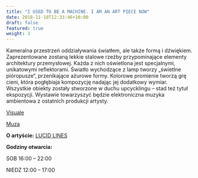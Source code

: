 ```yaml
---
title: "I USED TO BE A MACHINE. I AM AN ART PIECE NOW"
date: 2018-11-18T12:33:46+10:00
draft: false
featured: true
weight: 3
---
```


Kameralna przestrzeń oddziaływania światłem, ale także formą i dźwiękiem. Zaprezentowane zostaną lekkie stalowe rzeźby przypominające elementy architektury przemysłowej. Każda z nich oświetlona jest specjalnymi, unikatowymi reflektorami. Światło wychodzące z lamp tworzy „świetlne pióropusze“, przenikające ażurowe formy. Kolorowe promienie tworzą grę cieni, która pogłębiaja kompozycję nadając jej dodatkowy wymiar. Wszystkie obiekty zostały stworzone w duchu upcycklingu – stad też tytuł ekspozycji. Wystawie towarzyszyć będzie elektroniczna muzyka ambientowa z ostatnich produkcji artysty.

[Visuale](https://www.behance.net/lucidlines)

[Muza](https://www.youtube.com/@lucidlines1136)


**O artyście:**
[LUCID LINES](/artysci/lucid-lines)


**Godziny otwarcia:**

SOB 16:00 – 22:00

NIEDZ 12:00 – 17:00


